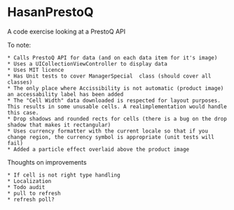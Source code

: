 # HasanPrestoQ
A code exercise looking at a PrestoQ API

To note:
    
    * Calls PrestoQ API for data (and on each data item for it's image)
    * Uses a UICollectionViewController to display data
    * Uses MIT licence
    * Has Unit tests to cover ManagerSpecial  class (should cover all classes)
    * The only place where Accissibility is not automatic (product image) an accessability label has been added
    * The "Cell Width" data downloaded is respected for layout purposes. This results in some unusable cells. A realimplementation would handle this case.
    * Drop shadows and rounded rects for cells (there is a bug on the drop shadow that makes it rectangular)
    * Uses currency formatter with the current locale so that if you change region, the currency symbol is appropriate (unit tests will fail)
    * Added a particle effect overlaid above the product image

Thoughts on improvements
    
    * If cell is not right type handling 
    * Localization
    * Todo audit
    * pull to refresh
    * refresh poll?
